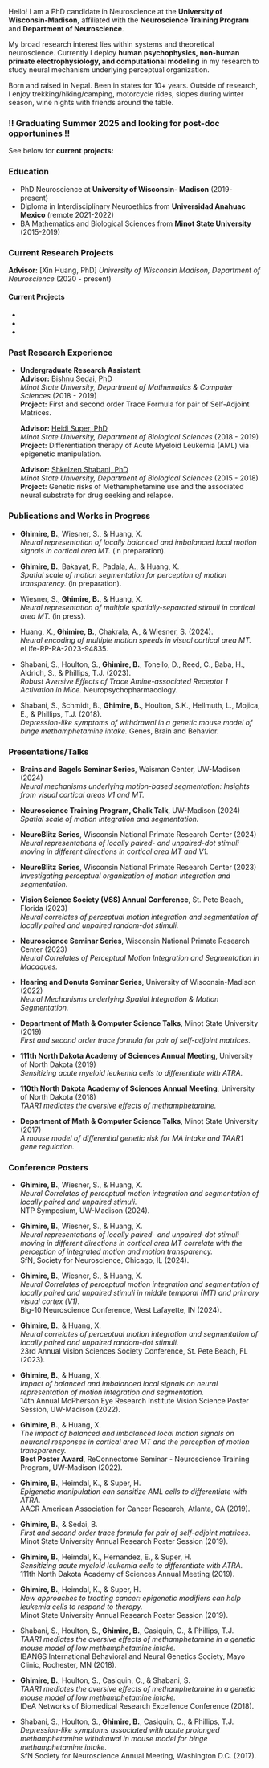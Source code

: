 


Hello! I am a PhD candidate in Neuroscience at the **University of Wisconsin-Madison**, affiliated with the **Neuroscience Training Program** and **Department of Neuroscience**.

My broad research interest lies within systems and theoretical neuroscience. Currently I deploy **human psychophysics, non-human primate electrophysiology, and computational modeling** in my research to study neural mechanism underlying perceptual organization. 

Born and raised in Nepal. Been in states for 10+ years. Outside of research, I enjoy trekking/hiking/camping, motorcycle rides, slopes during winter season, wine nights with friends around the table. 

### !! Graduating Summer 2025 and looking for post-doc opportunines !!

See below for **current projects:**

### Education
- PhD Neuroscience at **University of Wisconsin- Madison** (2019- present)
- Diploma in Interdisciplinary Neuroethics from **Universidad Anahuac Mexico** (remote 2021-2022)
- BA Mathematics and Biological Sciences from **Minot State University** (2015-2019)

### Current Research Projects
 **Advisor:** [Xin Huang, PhD]
  *University of Wisconsin Madison, Department of Neuroscience* (2020 - present)
  #### Current Projects
- 
-
-

 
### Past Research Experience

- **Undergraduate Research Assistant**  
  **Advisor:** [Bishnu Sedai, PhD](https://www.minotstateu.edu/mathcs/faculty-staff/math/Sedai.shtml)  
  *Minot State University, Department of Mathematics & Computer Sciences* (2018 - 2019)  
  **Project:** First and second order Trace Formula for pair of Self-Adjoint Matrices.  

  **Advisor:** [Heidi Super, PhD](https://www.minotstateu.edu/superslab/index.shtml)  
  *Minot State University, Department of Biological Sciences* (2018 - 2019)  
  **Project:** Differentiation therapy of Acute Myeloid Leukemia (AML) via epigenetic manipulation.  

  **Advisor:** [Shkelzen Shabani, PhD](https://www.gvsu.edu/bms/zeni-shabani-281.htm)  
  *Minot State University, Department of Biological Sciences* (2015 - 2018)  
  **Project:** Genetic risks of Methamphetamine use and the associated neural substrate for drug seeking and relapse.

### Publications and Works in Progress

- **Ghimire, B.**, Wiesner, S., & Huang, X.  
  *Neural representation of locally balanced and imbalanced local motion signals in cortical area MT.* (in preparation).

- **Ghimire, B.**, Bakayat, R., Padala, A., & Huang, X.  
  *Spatial scale of motion segmentation for perception of motion transparency.* (in preparation).

- Wiesner, S., **Ghimire, B.**, & Huang, X.  
  *Neural representation of multiple spatially-separated stimuli in cortical area MT.* (in press).

- Huang, X., **Ghimire, B.**, Chakrala, A., & Wiesner, S. (2024).  
  *Neural encoding of multiple motion speeds in visual cortical area MT.* eLife-RP-RA-2023-94835.

- Shabani, S., Houlton, S., **Ghimire, B.**, Tonello, D., Reed, C., Baba, H., Aldrich, S., & Phillips, T.J. (2023).  
  *Robust Aversive Effects of Trace Amine-associated Receptor 1 Activation in Mice.* Neuropsychopharmacology.

- Shabani, S., Schmidt, B., **Ghimire, B.**, Houlton, S.K., Hellmuth, L., Mojica, E., & Phillips, T.J. (2018).  
  *Depression-like symptoms of withdrawal in a genetic mouse model of binge methamphetamine intake.* Genes, Brain and Behavior.


### Presentations/Talks

- **Brains and Bagels Seminar Series**, Waisman Center, UW-Madison (2024)  
  *Neural mechanisms underlying motion-based segmentation: Insights from visual cortical areas V1 and MT.*

- **Neuroscience Training Program, Chalk Talk**, UW-Madison (2024)  
  *Spatial scale of motion integration and segmentation.*

- **NeuroBlitz Series**, Wisconsin National Primate Research Center (2024)  
  *Neural representations of locally paired- and unpaired-dot stimuli moving in different directions in cortical area MT and V1.*

- **NeuroBlitz Series**, Wisconsin National Primate Research Center (2023)  
  *Investigating perceptual organization of motion integration and segmentation.*

- **Vision Science Society (VSS) Annual Conference**, St. Pete Beach, Florida (2023)  
  *Neural correlates of perceptual motion integration and segmentation of locally paired and unpaired random-dot stimuli.*

- **Neuroscience Seminar Series**, Wisconsin National Primate Research Center (2023)  
  *Neural Correlates of Perceptual Motion Integration and Segmentation in Macaques.*

- **Hearing and Donuts Seminar Series**, University of Wisconsin-Madison (2022)  
  *Neural Mechanisms underlying Spatial Integration & Motion Segmentation.*

- **Department of Math & Computer Science Talks**, Minot State University (2019)  
  *First and second order trace formula for pair of self-adjoint matrices.*

- **111th North Dakota Academy of Sciences Annual Meeting**, University of North Dakota (2019)  
  *Sensitizing acute myeloid leukemia cells to differentiate with ATRA.*

- **110th North Dakota Academy of Sciences Annual Meeting**, University of North Dakota (2018)  
  *TAAR1 mediates the aversive effects of methamphetamine.*

- **Department of Math & Computer Science Talks**, Minot State University (2017)  
  *A mouse model of differential genetic risk for MA intake and TAAR1 gene regulation.*

### Conference Posters

- **Ghimire, B.**, Wiesner, S., & Huang, X.  
  *Neural Correlates of perceptual motion integration and segmentation of locally paired and unpaired stimuli.*  
  NTP Symposium, UW-Madison (2024).

- **Ghimire, B.**, Wiesner, S., & Huang, X.  
  *Neural representations of locally paired- and unpaired-dot stimuli moving in different directions in cortical area MT correlate with the perception of integrated motion and motion transparency.*  
  SfN, Society for Neuroscience, Chicago, IL (2024).

- **Ghimire, B.**, Wiesner, S., & Huang, X.  
  *Neural Correlates of perceptual motion integration and segmentation of locally paired and unpaired stimuli in middle temporal (MT) and primary visual cortex (V1).*  
  Big-10 Neuroscience Conference, West Lafayette, IN (2024).

- **Ghimire, B.**, & Huang, X.  
  *Neural correlates of perceptual motion integration and segmentation of locally paired and unpaired random-dot stimuli.*  
  23rd Annual Vision Sciences Society Conference, St. Pete Beach, FL (2023).

- **Ghimire, B.**, & Huang, X.  
  *Impact of balanced and imbalanced local signals on neural representation of motion integration and segmentation.*  
  14th Annual McPherson Eye Research Institute Vision Science Poster Session, UW-Madison (2022).

- **Ghimire, B.**, & Huang, X.  
  *The impact of balanced and imbalanced local motion signals on neuronal responses in cortical area MT and the perception of motion transparency.*  
  **Best Poster Award**, ReConnectome Seminar - Neuroscience Training Program, UW-Madison (2022).

- **Ghimire, B.**, Heimdal, K., & Super, H.  
  *Epigenetic manipulation can sensitize AML cells to differentiate with ATRA.*  
  AACR American Association for Cancer Research, Atlanta, GA (2019).

- **Ghimire, B.**, & Sedai, B.  
  *First and second order trace formula for pair of self-adjoint matrices.*  
  Minot State University Annual Research Poster Session (2019).

- **Ghimire, B.**, Heimdal, K., Hernandez, E., & Super, H.  
  *Sensitizing acute myeloid leukemia cells to differentiate with ATRA.*  
  111th North Dakota Academy of Sciences Annual Meeting (2019).

- **Ghimire, B.**, Heimdal, K., & Super, H.  
  *New approaches to treating cancer: epigenetic modifiers can help leukemia cells to respond to therapy.*  
  Minot State University Annual Research Poster Session (2019).

- Shabani, S., Houlton, S., **Ghimire, B.**, Casiquin, C., & Phillips, T.J.  
  *TAAR1 mediates the aversive effects of methamphetamine in a genetic mouse model of low methamphetamine intake.*  
  IBANGS International Behavioral and Neural Genetics Society, Mayo Clinic, Rochester, MN (2018).

- **Ghimire, B.**, Houlton, S., Casiquin, C., & Shabani, S.  
  *TAAR1 mediates the aversive effects of methamphetamine in a genetic mouse model of low methamphetamine intake.*  
  IDeA Networks of Biomedical Research Excellence Conference (2018).

- Shabani, S., Houlton, S., **Ghimire, B.**, Casiquin, C., & Phillips, T.J.  
  *Depression-like symptoms associated with acute prolonged methamphetamine withdrawal in mouse model for binge methamphetamine intake.*  
  SfN Society for Neuroscience Annual Meeting, Washington D.C. (2017).




